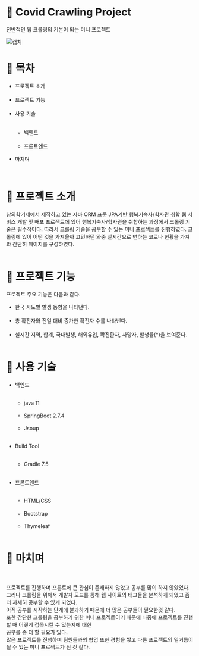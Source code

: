 # 📎 Covid Crawling Project
전반적인 웹 크롤링의 기본이 되는 미니 프로젝트

![캡처](https://user-images.githubusercontent.com/103410386/192753513-7b60b65b-39e9-4160-ab9e-10b13d3eb635.PNG)
<br>

# 📎 목차
<ul>
  <li>프로젝트 소개</li>
  <br>
  <li>프로젝트 기능</li>
  <br>
  <li>사용 기술</li>
  <br>
  <ul>
    <li>백엔드</li>
    <br>
    <li>프론트엔드</li>
  </ul>
</ul>

<ul>
  <li>마치며</li>
</ul>
<br>

# 📎 프로젝트 소개

창의학기제에서 제작하고 있는 자바 ORM 표준 JPA기반 행복기숙사/학사관 취합 웹 서비스 개발 및 배포 프로젝트에 있어
행복기숙사/학사관을 취합하는 과정에서 크롤링 기술은 필수적이다.
따라서 크롤링 기술을 공부할 수 있는 미니 프로젝트를 진행하였다.
크롤링에 있어 어떤 것을 가져올까 고민하던 와중 실시간으로 변하는 코로나 현황을 가져와 간단히 페이지를 구성하였다.
<br><br>

# 📎 프로젝트 기능

프로젝트 주요 기능은 다음과 같다.

<ul>
  <li>한국 시도별 발생 동향을 나타낸다.</li>
  <br>
  <li>총 확진자와 전일 대비 증가한 확진자 수를 나타낸다.</li>
  <br>
  <li>실시간 지역, 합계, 국내발생, 해외유입, 확진환자, 사망자, 발생률(*)을 보여준다.</li>
  <br>
</ul>

# 📎 사용 기술
<ul>
  <li>백엔드</li>
  <br>
  <ul>
    <li>java 11</li>
    <br>
    <li>SpringBoot 2.7.4</li>
    <br>
    <li>Jsoup</li>
    <br>
  </ul>
</ul>

<ul>
  <li>Build Tool</li>
  <br>
  <ul>
    <li>Gradle 7.5</li>
    <br>
  </ul>
</ul>

<ul>
  <li>프론트엔드</li>
  <br>
  <ul>
    <li>HTML/CSS</li>
    <br>
    <li>Bootstrap</li>
    <br>
    <li>Thymeleaf</li>
    <br>
  </ul>
</ul>

# 📎 마치며
<br>

프로젝트를 진행하며 프론트에 큰 관심이 존재하지 않았고 공부를 많이 하지 않았었다. <br>
그러나 크롤링을 위해서 개발자 모드를 통해 웹 사이트의 태그들을 분석하게 되었고 좀 더 자세히 공부할 수 있게 되었다. <br>
아직 공부를 시작하는 단계에 불과하기 때문에 더 많은 공부들이 필요한것 같다. <br>
또한 간단한 크롤링을 공부하기 위한 미니 프로젝트이기 때문에 나중에 프로젝트를 진행할 때 어떻게 접목시킬 수 있는지에 대한 <br>
공부를 좀 더 할 필요가 있다. <br>
많은 프로젝트를 진행하며 팀원들과의 협업 또한 경험을 쌓고 다른 프로젝트의 밑거름이 될 수 있는 미니 프로젝트가 된 것 같다. <br>
